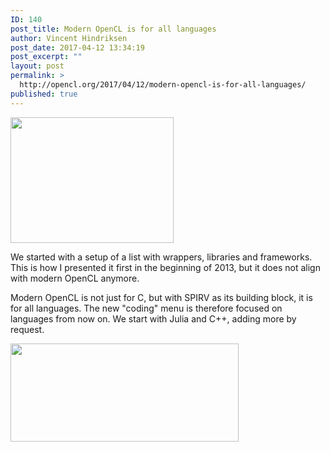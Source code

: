 ```yaml
---
ID: 140
post_title: Modern OpenCL is for all languages
author: Vincent Hindriksen
post_date: 2017-04-12 13:34:19
post_excerpt: ""
layout: post
permalink: >
  http://opencl.org/2017/04/12/modern-opencl-is-for-all-languages/
published: true
---
```

<img class="alignright size-full wp-image-141" src="http://opencl.org/wp-content/uploads/2017/04/coding-menu1.jpg" alt="" width="261" height="201" />

We started with a setup of a list with wrappers, libraries and frameworks.  This is how I presented it first in the beginning of 2013, but it does not align with modern OpenCL anymore.

Modern OpenCL is not just for C, but with SPIRV as its building block, it is for all languages. The new "coding" menu is therefore focused on languages from now on. We start with Julia and C++, adding more by request.

<img class="alignnone wp-image-142 size-full" src="http://opencl.org/wp-content/uploads/2017/04/coding-menu2.jpg" alt="" width="365" height="157" />